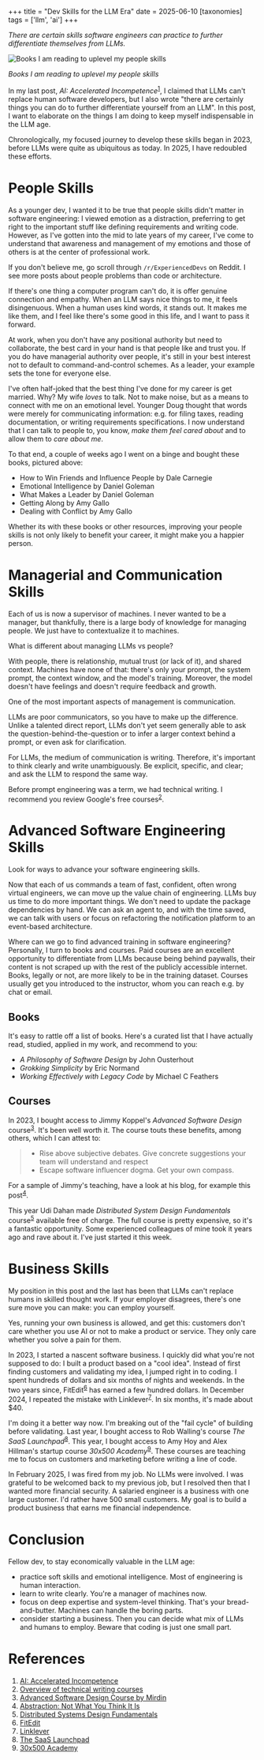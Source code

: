 +++
title = "Dev Skills for the LLM Era"
date = 2025-06-10
[taxonomies]
tags = ['llm', 'ai']
+++

*There are certain skills software engineers can practice to further differentiate themselves from LLMs.*

<img class="mx-auto" src="../eq_books.jpg" alt="Books I am reading to uplevel my people skills"/>
<div class="text-center">
  <p style="font-style: italic">
    Books I am reading to uplevel my people skills
  </p>
</div>

In my last post, *AI: Accelerated Incompetence*<sup>[1](#references)</sup>, I claimed that LLMs can't replace human software developers, but I also wrote "there are certainly things you can do to further differentiate yourself from an LLM". In this post, I want to elaborate on the things I am doing to keep myself indispensable in the LLM age. 

Chronologically, my focused journey to develop these skills began in 2023, before LLMs were quite as ubiquitous as today. In 2025, I have redoubled these efforts.

# People Skills

As a younger dev, I wanted it to be true that people skills didn't matter in software engineering: I viewed emotion as a distraction, preferring to get right to the important stuff like defining requirements and writing code. However, as I've gotten into the mid to late years of my career, I've come to understand that awareness and management of my emotions and those of others is at the center of professional work. 

If you don't believe me, go scroll through `/r/ExperiencedDevs` on Reddit. I see more posts about people problems than code or architecture.

If there's one thing a computer program can't do, it is offer genuine connection and empathy. When an LLM says nice things to me, it feels disingenuous. When a human uses kind words, it stands out. It makes me like them, and I feel like there's some good in this life, and I want to pass it forward.

At work, when you don't have any positional authority but need to collaborate, the best card in your hand is that people like and trust you. If you do have managerial authority over people, it's still in your best interest not to default to command-and-control schemes. As a leader, your example sets the tone for everyone else.

I've often half-joked that the best thing I've done for my career is get married. Why? My wife _loves_ to talk. Not to make noise, but as a means to connect with me on an emotional level. Younger Doug thought that words were merely for communicating information: e.g. for filing taxes, reading documentation, or writing requirements specifications. I now understand that I can talk to people to, you know, *make them feel cared about* and to allow them to *care about me*.

To that end, a couple of weeks ago I went on a binge and bought these books, pictured above:

- How to Win Friends and Influence People by Dale Carnegie
- Emotional Intelligence by Daniel Goleman
- What Makes a Leader by Daniel Goleman
- Getting Along by Amy Gallo
- Dealing with Conflict by Amy Gallo

Whether its with these books or other resources, improving your people skills is not only likely to benefit your career, it might make you a happier person.

# Managerial and Communication Skills

Each of us is now a supervisor of machines. I never wanted to be a manager, but thankfully, there is a large body of knowledge for managing people. We just have to contextualize it to machines.

What is different about managing LLMs vs people?

With people, there is relationship, mutual trust (or lack of it), and shared context. Machines have none of that: there's only your prompt, the system prompt, the context window, and the model's training. Moreover, the model doesn't have feelings and doesn't require feedback and growth. 

One of the most important aspects of management is communication.

LLMs are poor communicators, so you have to make up the difference. Unlike a talented direct report, LLMs don't yet seem generally able to ask the question-behind-the-question or to infer a larger context behind a prompt, or even ask for clarification.

For LLMs, the medium of communication is writing. Therefore, it's important to think clearly and write unambiguously. Be explicit, specific, and clear; and ask the LLM to respond the same way. 

Before prompt engineering was a term, we had technical writing. I recommend you review Google's free courses<sup>[2](#references)</sup>.

# Advanced Software Engineering Skills

Look for ways to advance your software engineering skills. 

Now that each of us commands a team of fast, confident, often wrong virtual engineers, we can move up the value chain of engineering. LLMs buy us time to do more important things. We don't need to update the package dependencies by hand. We can ask an agent to, and with the time saved, we can talk with users or focus on refactoring the notification platform to an event-based architecture.

Where can we go to find advanced training in software engineering? Personally, I turn to books and courses. Paid courses are an excellent opportunity to differentiate from LLMs because being behind paywalls, their content is not scraped up with the rest of the publicly accessible internet. Books, legally or not, are more likely to be in the training dataset. Courses usually get you introduced to the instructor, whom you can reach e.g. by chat or email.

## Books

It's easy to rattle off a list of books. Here's a curated list that I have actually read, studied, applied in my work, and recommend to you:

- *A Philosophy of Software Design* by John Ousterhout
- *Grokking Simplicity* by Eric Normand
- *Working Effectively with Legacy Code* by Michael C Feathers

## Courses

In 2023, I bought access to Jimmy Koppel's *Advanced Software Design* course<sup>[3](#references)</sup>. It's been well worth it. The course touts these benefits, among others, which I can attest to:

> - Rise above subjective debates. Give concrete suggestions your team will understand and respect
> - Escape software influencer dogma. Get your own compass.

For a sample of Jimmy's teaching, have a look at his blog, for example this post<sup>[4](#references)</sup>.

This year Udi Dahan made *Distributed System Design Fundamentals* course<sup>[5](#references)</sup> available free of charge. The full course is pretty expensive, so it's a fantastic opportunity. Some experienced colleagues of mine took it years ago and rave about it. I've just started it this week.

# Business Skills

My position in this post and the last has been that LLMs can't replace humans in skilled thought work. If your employer disagrees, there's one sure move you can make: you can employ yourself. 

Yes, running your own business is allowed, and get this: customers don't care whether you use AI or not to make a product or service. They only care whether you solve a pain for them.

In 2023, I started a nascent software business. I quickly did what you're not supposed to do: I built a product based on a "cool idea". Instead of first finding customers and validating my idea, I jumped right in to coding. I spent hundreds of dollars and six months of nights and weekends. In the two years since, FitEdit<sup>[6](#references)</sup> has earned a few hundred dollars. In December 2024, I repeated the mistake with Linklever<sup>[7](#references)</sup>. In six months, it's made about $40.

I'm doing it a better way now. I'm breaking out of the "fail cycle" of building before validating. Last year, I bought access to Rob Walling's course *The SaaS Launchpad*<sup>[8](#references)</sup>. This year, I bought access to Amy Hoy and Alex Hillman's startup course *30x500 Academy*<sup>[9](#references)</sup>. These courses are teaching me to focus on customers and marketing before writing a line of code.

In February 2025, I was fired from my job. No LLMs were involved. I was grateful to be welcomed back to my previous job, but I resolved then that I wanted more financial security. A salaried engineer is a business with one large customer. I'd rather have 500 small customers. My goal is to build a product business that earns me financial independence.

# Conclusion

Fellow dev, to stay economically valuable in the LLM age:

- practice soft skills and emotional intelligence. Most of engineering is human interaction.
- learn to write clearly. You're a manager of machines now.
- focus on deep expertise and system-level thinking. That's your bread-and-butter. Machines can handle the boring parts.
- consider starting a business. Then you can decide what mix of LLMs and humans to employ. Beware that coding is just one small part.

# References

1. [AI: Accelerated Incompetence](https://www.slater.dev/accelerated-incompetence/)
2. [Overview of technical writing courses](https://developers.google.com/tech-writing/overview)
3. [Advanced Software Design Course by Mirdin](https://self-service.mirdin.com/)
4. [Abstraction: Not What You Think It Is](https://www.pathsensitive.com/2022/03/abstraction-not-what-you-think-it-is.html)
5. [Distributed Systems Design Fundamentals](https://learn.particular.net/courses/distributed-systems-design-fundamentals-online) 
6. [FitEdit](https://fitedit.io/) 
7. [Linklever](https://linklever.net/)
8. [The SaaS Launchpad](https://microconf.com/courses/saas-launchpad)
9. [30x500 Academy](https://30x500.com/academy/)

